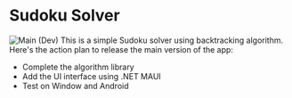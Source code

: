 # Sudoku Solver

![Main (Dev)](https://github.com/Antonio-Kim/SudokuSolver/actions/wrokflows/sudokusolver-development.yml/badge.svg)
This is a simple Sudoku solver using backtracking algorithm. Here's the action plan to release the main version of the app:

- Complete the algorithm library
- Add the UI interface using .NET MAUI
- Test on Window and Android
